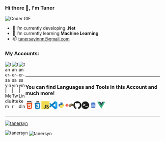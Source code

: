 ### Hi there 👋, I'm Taner

<img alt="Coder GIF" height=250 width=350 src="https://cdn.dribbble.com/users/730703/screenshots/6581243/avento.gif" />

- 🔭  I’m currently developing **.Net** 
- 🌱  I’m currently learning **Machine Learning**
- 📫  tanersayinnn@gmail.com


### My Accounts:
[<img align="left" alt="taner-sayın | Medium" width="22px" src="https://cdn.jsdelivr.net/npm/simple-icons@v3/icons/medium.svg" />](https://tanersayinnn.medium.com/)
[<img align="left" alt="taner-sayın | Twitter" width="22px" src="https://cdn.jsdelivr.net/npm/simple-icons@v3/icons/twitter.svg" />](https://twitter.com/Tanersyn_)
[<img align="left" alt="taner-sayın | LinkedIn" width="22px" src="https://cdn.jsdelivr.net/npm/simple-icons@v3/icons/linkedin.svg" />](https://www.linkedin.com/in/taner-say%C4%B1n-a30055187/)


<br />
<br />

---
### You can find Languages and Tools in this Account and much more!

<img align="left" alt="HTML5" width="26px" src="https://raw.githubusercontent.com/github/explore/80688e429a7d4ef2fca1e82350fe8e3517d3494d/topics/html/html.png" />
<img align="left" alt="CSS3" width="26px" src="https://raw.githubusercontent.com/github/explore/80688e429a7d4ef2fca1e82350fe8e3517d3494d/topics/css/css.png" />
<img align="left" alt="JavaScript" width="26px" src="https://raw.githubusercontent.com/github/explore/80688e429a7d4ef2fca1e82350fe8e3517d3494d/topics/javascript/javascript.png" />
<img align="left" alt="Visual Studio Code" width="26px" src="https://raw.githubusercontent.com/github/explore/80688e429a7d4ef2fca1e82350fe8e3517d3494d/topics/visual-studio-code/visual-studio-code.png" />


<img align="left" alt="Python" width="26px" src="https://raw.githubusercontent.com/github/explore/80688e429a7d4ef2fca1e82350fe8e3517d3494d/topics/python/python.png" />

<img align="left" alt="Git" width="26px" src="https://raw.githubusercontent.com/github/explore/80688e429a7d4ef2fca1e82350fe8e3517d3494d/topics/git/git.png" />
<img align="left" alt="GitHub" width="26px" src="https://raw.githubusercontent.com/github/explore/78df643247d429f6cc873026c0622819ad797942/topics/github/github.png" />

<img align="left" alt="Terminal" width="26px" src="https://raw.githubusercontent.com/github/explore/80688e429a7d4ef2fca1e82350fe8e3517d3494d/topics/terminal/terminal.png" />
<img align="left" alt="SQL" width="26px" src="https://raw.githubusercontent.com/github/explore/80688e429a7d4ef2fca1e82350fe8e3517d3494d/topics/sql/sql.png" />




<img align="left" alt="Vue" width="26px" src="https://raw.githubusercontent.com/github/explore/80688e429a7d4ef2fca1e82350fe8e3517d3494d/topics/vue/vue.png" />



<br />
<br />

---
<p style="width:100%"><a href="https://github.com/ryo-ma/github-profile-trophy"><img src="https://github-profile-trophy.vercel.app/?username=tanersyn" alt="tanersyn" /></a></p>
<p><img align="left" src="https://github-readme-stats.vercel.app/api/top-langs?username=tanersyn&show_icons=true&locale=en&layout=compact" alt="tanersyn" /></p>
<p>&nbsp;<img align="center" src="https://github-readme-stats.vercel.app/api?username=tanersyn&show_icons=true&locale=en" alt="tanersyn" width="50%" /></p><br />
<br />
	
